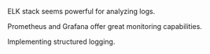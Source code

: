 ELK stack seems powerful for analyzing logs.

Prometheus and Grafana offer great monitoring capabilities.

Implementing structured logging.